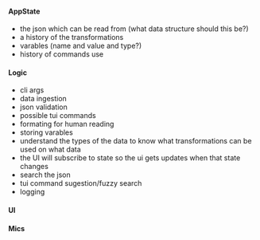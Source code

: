 #### AppState

- the json which can be read from (what data structure should this be?)
- a history of the transformations
- varables (name and value and type?)
- history of commands use

#### Logic

- cli args
- data ingestion
- json validation
- possible tui commands
- formating for human reading
- storing varables
- understand the types of the data to know what transformations can be used on what data
- the UI will subscribe to state so the ui gets updates when that state changes
- search the json
- tui command sugestion/fuzzy search
- logging

#### UI

#### Mics
